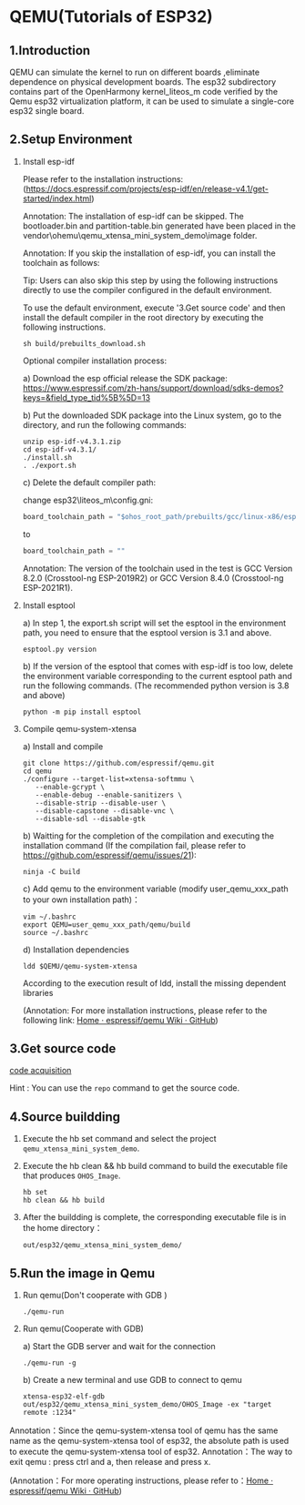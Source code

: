 # QEMU(Tutorials of ESP32)

## 1.Introduction

QEMU can simulate the kernel to run on different boards ,eliminate dependence on physical development boards. The esp32 subdirectory contains part of the OpenHarmony kernel\_liteos\_m code verified by the Qemu esp32 virtualization platform, it can be used to simulate a single-core esp32 single board.

## 2.Setup Environment

   1. Install esp-idf

      Please refer to the installation instructions: (https://docs.espressif.com/projects/esp-idf/en/release-v4.1/get-started/index.html)

      Annotation: The installation of esp-idf can be skipped. The bootloader.bin and partition-table.bin generated have been placed in the vendor\ohemu\qemu_xtensa_mini_system_demo\image folder.

      Annotation: If you skip the installation of esp-idf, you can install the toolchain as follows:

      Tip: Users can also skip this step by using the following instructions directly to use the compiler configured in the default environment.

      To use the default environment, execute '3.Get source code' and then install the default compiler in the root directory by executing the following instructions.

         ```shell
         sh build/prebuilts_download.sh
         ```

      Optional compiler installation process:

      a) Download the esp official release the SDK package: https://www.espressif.com/zh-hans/support/download/sdks-demos?keys=&field_type_tid%5B%5D=13

      b) Put the downloaded SDK package into the Linux system, go to the directory, and run the following commands:

         ```shell
         unzip esp-idf-v4.3.1.zip
         cd esp-idf-v4.3.1/
         ./install.sh
         . ./export.sh
         ```

      c) Delete the default compiler path:

         change esp32\liteos_m\config.gni:

         ```c
         board_toolchain_path = "$ohos_root_path/prebuilts/gcc/linux-x86/esp/esp-2019r2-8.2.0/xtensa-esp32-elf/bin/"
         ```

         to

         ```c
         board_toolchain_path = ""
         ```

      Annotation: The version of the toolchain used in the test is GCC Version 8.2.0 (Crosstool-ng ESP-2019R2) or GCC Version 8.4.0 (Crosstool-ng ESP-2021R1).  

   2. Install esptool

      a) In step 1, the export.sh script will set the esptool in the environment path, you need to ensure that the esptool version is 3.1 and above.
         ```shell
         esptool.py version
         ```
      b) If the version of the esptool that comes with esp-idf is too low, delete the environment variable corresponding to the current esptool path and run the following commands. (The recommended python version is 3.8 and above)
         ```shell
         python -m pip install esptool
         ```

   3. Compile qemu-system-xtensa

      a) Install and compile

         ```shell
         git clone https://github.com/espressif/qemu.git
         cd qemu
         ./configure --target-list=xtensa-softmmu \
            --enable-gcrypt \
            --enable-debug --enable-sanitizers \
            --disable-strip --disable-user \
            --disable-capstone --disable-vnc \
            --disable-sdl --disable-gtk
         ```

      b) Waitting for the completion of the compilation and executing the installation command (If the compilation fail, please refer to https://github.com/espressif/qemu/issues/21):

         ```shell
         ninja -C build
         ```

      c) Add qemu to the environment variable (modify user_qemu_xxx_path to your own installation path)：

         ```shell
         vim ~/.bashrc
         export QEMU=user_qemu_xxx_path/qemu/build
         source ~/.bashrc
         ```

      d) Installation dependencies

         ```shell
         ldd $QEMU/qemu-system-xtensa
         ```

         According to the execution result of ldd, install the missing dependent libraries

         (Annotation: For more installation instructions, please refer to the following link: [Home · espressif/qemu Wiki · GitHub](https://github.com/espressif/qemu/wiki#configure))

## 3.Get source code

[code acquisition ](https://gitee.com/openharmony/docs/blob/master/en/device-dev/get-code/sourcecode-acquire.md)

Hint : You can use the `repo` command to get the source code.

## 4.Source buildding

   1. Execute the hb set command and select the project `qemu_xtensa_mini_system_demo`.

   2. Execute the hb clean && hb build command to build the executable file that produces `OHOS_Image`.

      ```shell
      hb set
      hb clean && hb build
      ```

   3. After the buildding is complete, the corresponding executable file is in the home directory：

      ```
      out/esp32/qemu_xtensa_mini_system_demo/
      ```

## 5.Run the image in Qemu

   1. Run qemu(Don't cooperate with GDB )

      ```shell
      ./qemu-run
      ```

   2. Run qemu(Cooperate with GDB)

      a) Start the GDB server and wait for the connection

         ```shell
         ./qemu-run -g
         ```

      b) Create a new terminal and use GDB to connect to qemu

         ```shell
         xtensa-esp32-elf-gdb out/esp32/qemu_xtensa_mini_system_demo/OHOS_Image -ex "target remote :1234"
         ```

   Annotation：Since the qemu-system-xtensa tool of qemu has the same name as the qemu-system-xtensa tool of esp32, the absolute path is used to execute the qemu-system-xtensa tool of esp32.
   Annotation：The way to exit qemu : press ctrl and a, then release and press x.

(Annotation：For more operating instructions, please refer to：[Home · espressif/qemu Wiki · GitHub](https://github.com/espressif/qemu/wiki#configure))

